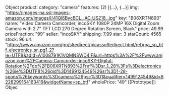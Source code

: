 Object
product:
category: "camera"
features: (2) [{…}, {…}]
img: "https://images-na.ssl-images-amazon.com/images/I/41Ql6BycBCL._AC_US218_.jpg"
key: "B06XRTN893"
name: "Video Camera Camcorder, incoSKY 1080P 24MP 16X Digital Zoom Camera with 2.7\" TFT LCD 270 Degree Rotation Screen, Black"
price: 49.99
priceFraction: "99"
seller: "incoSKY"
shipping: 7.99
star: 3
starCount: 4565
stock: 96
url: "https://www.amazon.com/gp/slredirect/picassoRedirect.html/ref=pa_sp_btf_electronics_sr_pg1_2?ie=UTF8&adId=A1008791K1VQMNSWD4IF&url=https%3A%2F%2Fwww.amazon.com%2FCamera-Camcorder-incoSKY-Digital-Rotation%2Fdp%2FB06XRTN893%2Fref%3Dsr_1_28%3Fs%3Delectronics%26ie%3DUTF8%26qid%3D1499124549%26sr%3D1-28-spons%26keywords%3Dcamera%26psc%3D1&qualifier=1499124549&id=8228299164163419&widgetName=sp_btf"
wholePrice: "49"
[[Prototype]]: Objec